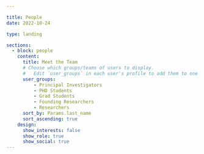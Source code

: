 ```yaml
---

title: People
date: 2022-10-24

type: landing

sections:
  - block: people
    content:
      title: Meet the Team
      # Choose which groups/teams of users to display.
      #   Edit `user_groups` in each user's profile to add them to one or more of these groups.
      user_groups:
          - Principal Investigators
          - PHD Students
          - Grad Students
          - Founding Researchers
          - Researchers
      sort_by: Params.last_name
      sort_ascending: true
    design:
      show_interests: false
      show_role: true
      show_social: true
---
```

